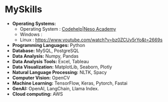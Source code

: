 # MySkills
- **Operating Systems:**
  - Operating System : [Codehelp](https://www.youtube.com/watch?v=3obEP8eLsCw)|[Neso Academy](https://www.youtube.com/playlist?list=PLBlnK6fEyqRiVhbXDGLXDk_OQAeuVcp2O)
  - Windows : 
  - Linux : https://www.youtube.com/watch?v=bz0ZCUv5rYo&t=2669s
- **Programming Languages:** Python 
- **Database:** MySQL, PostgreSQL
- **Data Analysis:** Numpy, Pandas
- **Data Analysis Tools:** Excel, Tableau
- **Data Visualization:** MatplotLib, Seaborn, Plotly 
- **Natural Language Processing:** NLTK, Spacy
- **Computer Vision:** OpenCV
- **Machine Learning:** TensorFlow, Keras, Pytorch, Fastai
- **GenAI:** OpenAI, LangChain, Llama Index. 
- **Cloud computing:** AWS 
